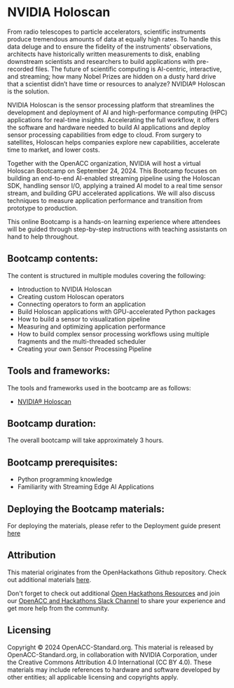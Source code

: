 # NVIDIA Holoscan

From radio telescopes to particle accelerators, scientific instruments produce tremendous amounts of data at equally high rates. To handle this data deluge and to ensure the fidelity of the instruments’ observations, architects have historically written measurements to disk, enabling downstream scientists and researchers to build applications with pre-recorded files. The future of scientific computing is AI-centric, interactive, and streaming; how many Nobel Prizes are hidden on a dusty hard drive that a scientist didn’t have time or resources to analyze? NVIDIA® Holoscan is the solution.

NVIDIA Holoscan is the sensor processing platform that streamlines the development and deployment of AI and high-performance computing (HPC) applications for real-time insights. Accelerating the full workflow, it offers the software and hardware needed to build AI applications and deploy sensor processing capabilities from edge to cloud. From surgery to satellites, Holoscan helps companies explore new capabilities, accelerate time to market, and lower costs.

Together with the OpenACC organization, NVIDIA will host a virtual Holoscan Bootcamp on September 24, 2024. This Bootcamp focuses on building an end-to-end AI-enabled streaming pipeline using the Holoscan SDK, handling sensor I/O, applying a trained AI model to a real time sensor stream, and building GPU accelerated applications. We will also discuss techniques to measure application performance and transition from prototype to production.

This online Bootcamp is a hands-on learning experience where attendees will be guided through step-by-step instructions with teaching assistants on hand to help throughout.


## Bootcamp contents:

The content is structured in multiple modules covering the following:

- Introduction to NVIDIA Holoscan
- Creating custom Holoscan operators
- Connecting operators to form an application
- Build Holoscan applications with GPU-accelerated Python packages
- How to build a sensor to visualization pipeline
- Measuring and optimizing application performance
- How to build complex sensor processing workflows using multiple fragments and the multi-threaded scheduler
- Creating your own Sensor Processing Pipeline

## Tools and frameworks:

The tools and frameworks used in the bootcamp are as follows:
- [NVIDIA® Holoscan]([https://developer.nvidia.com/holoscan-sdk])

## Bootcamp duration:

The overall bootcamp will take approximately 3 hours.

## Bootcamp prerequisites:

- Python programming knowledge
- Familiarity with Streaming Edge AI Applications

## Deploying the Bootcamp materials:

For deploying the materials, please refer to the Deployment guide present [here](https://github.com/openhackathons-org/holoscan-bootcamp/blob/main/Deployment_Guide.md)

## Attribution

This material originates from the OpenHackathons Github repository. Check out additional materials [here](https://github.com/openhackathons-org).

Don't forget to check out additional [Open Hackathons Resources](https://www.openhackathons.org/s/technical-resources) and join our [OpenACC and Hackathons Slack Channel](https://www.openacc.org/community#slack) to share your experience and get more help from the community.

## Licensing

Copyright © 2024 OpenACC-Standard.org. This material is released by OpenACC-Standard.org, in collaboration with NVIDIA Corporation, under the Creative Commons Attribution 4.0 International (CC BY 4.0). These materials may include references to hardware and software developed by other entities; all applicable licensing and copyrights apply.